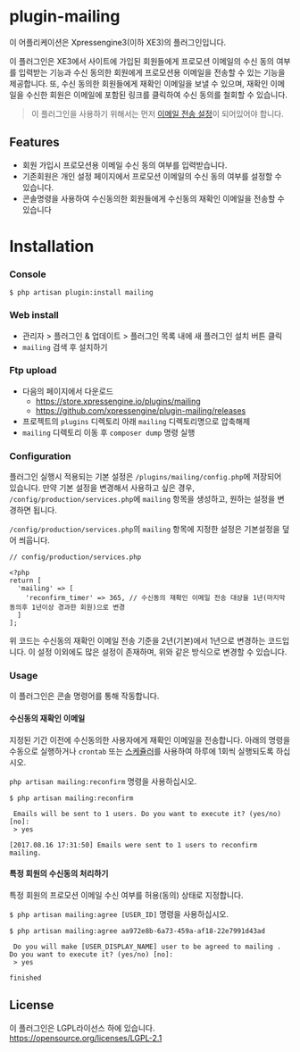 # plugin-mailing
이 어플리케이션은 Xpressengine3(이하 XE3)의 플러그인입니다.

이 플러그인은 XE3에서 사이트에 가입된 회원들에게 프로모션 이메일의 수신 동의 여부를 입력받는 기능과 수신 동의한 회원에게 프로모션용 이메일을 전송할 수 있는 기능을 제공합니다.
또, 수신 동의한 회원들에게 재확인 이메일을 보낼 수 있으며, 재확인 이메일을 수신한 회원은 이메일에 포함된 링크를 클릭하여 수신 동의를 철회할 수 있습니다.

> 이 플러그인을 사용하기 위해서는 먼저 [이메일 전송 설정](https://laravel.kr/docs/5.5/mail)이 되어있어야 합니다.

## Features

- 회원 가입시 프로모션용 이메일 수신 동의 여부를 입력받습니다.
- 기존회원은 개인 설정 페이지에서 프로모션 이메일의 수신 동의 여부를 설정할 수 있습니다.
- 콘솔명령을 사용하여 수신동의한 회원들에게 수신동의 재확인 이메일을 전송할 수 있습니다

# Installation
### Console
```
$ php artisan plugin:install mailing
```

### Web install
- 관리자 > 플러그인 & 업데이트 > 플러그인 목록 내에 새 플러그인 설치 버튼 클릭
- `mailing` 검색 후 설치하기

### Ftp upload
- 다음의 페이지에서 다운로드
    * https://store.xpressengine.io/plugins/mailing
    * https://github.com/xpressengine/plugin-mailing/releases
- 프로젝트의 `plugins` 디렉토리 아래 `mailing` 디렉토리명으로 압축해제
- `mailing` 디렉토리 이동 후 `composer dump` 명령 실행

### Configuration

플러그인 실행시 적용되는 기본 설정은 `/plugins/mailing/config.php`에 저장되어 있습니다. 만약 기본 설정을 변경해서 사용하고 싶은 경우, `/config/production/services.php`에 `mailing` 항목을 생성하고, 원하는 설정을 변경하면 됩니다. 

`/config/production/services.php`의 `mailing` 항목에 지정한 설정은 기본설정을 덮어 씌웁니다.

```
// config/production/services.php

<?php
return [
  'mailing' => [
    'reconfirm_timer' => 365, // 수신동의 재확인 이메일 전송 대상을 1년(마지막 동의후 1년이상 경과한 회원)으로 변경 
  ]
];
```

위 코드는 수신동의 재확인 이메일 전송 기준을 2년(기본)에서 1년으로 변경하는 코드입니다. 이 설정 이외에도 많은 설정이 존재하며, 위와 같은 방식으로 변경할 수 있습니다.

### Usage

이 플러그인은 콘솔 명령어를 통해 작동합니다.

#### 수신동의 재확인 이메일 

지정된 기간 이전에 수신동의한 사용자에게 재확인 이메일을 전송합니다. 
아래의 명령을 수동으로 실행하거나 `crontab` 또는 [스케쥴러](https://laravel.kr/docs/5.5/scheduling)를 사용하여 하루에 1회씩 실행되도록 하십시오.

`php artisan mailing:reconfirm` 명령을 사용하십시오.

```
$ php artisan mailing:reconfirm

 Emails will be sent to 1 users. Do you want to execute it? (yes/no) [no]:
 > yes

[2017.08.16 17:31:50] Emails were sent to 1 users to reconfirm mailing.
```

#### 특정 회원의 수신동의 처리하기

특정 회원의 프로모션 이메일 수신 여부를 허용(동의) 상태로 지정합니다.

`$ php artisan mailing:agree [USER_ID]` 명령을 사용하십시오.

```
$ php artisan mailing:agree aa972e8b-6a73-459a-af18-22e7991d43ad
  
 Do you will make [USER_DISPLAY_NAME] user to be agreed to mailing . Do you want to execute it? (yes/no) [no]:
 > yes

finished
```

## License
이 플러그인은 LGPL라이선스 하에 있습니다. <https://opensource.org/licenses/LGPL-2.1>